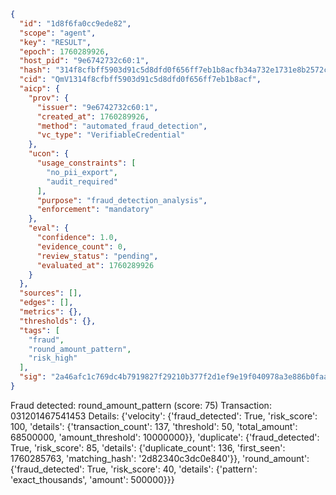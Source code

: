```json
{
  "id": "1d8f6fa0cc9ede82",
  "scope": "agent",
  "key": "RESULT",
  "epoch": 1760289926,
  "host_pid": "9e6742732c60:1",
  "hash": "314f8cfbff5903d91c5d8dfd0f656ff7eb1b8acfb34a732e1731e8b2572c661f",
  "cid": "QmV1314f8cfbff5903d91c5d8dfd0f656ff7eb1b8acf",
  "aicp": {
    "prov": {
      "issuer": "9e6742732c60:1",
      "created_at": 1760289926,
      "method": "automated_fraud_detection",
      "vc_type": "VerifiableCredential"
    },
    "ucon": {
      "usage_constraints": [
        "no_pii_export",
        "audit_required"
      ],
      "purpose": "fraud_detection_analysis",
      "enforcement": "mandatory"
    },
    "eval": {
      "confidence": 1.0,
      "evidence_count": 0,
      "review_status": "pending",
      "evaluated_at": 1760289926
    }
  },
  "sources": [],
  "edges": [],
  "metrics": {},
  "thresholds": {},
  "tags": [
    "fraud",
    "round_amount_pattern",
    "risk_high"
  ],
  "sig": "2a46afc1c769dc4b7919827f29210b377f2d1ef9e19f040978a3e886b0faa395"
}
```

Fraud detected: round_amount_pattern (score: 75)
Transaction: 031201467541453
Details: {'velocity': {'fraud_detected': True, 'risk_score': 100, 'details': {'transaction_count': 137, 'threshold': 50, 'total_amount': 68500000, 'amount_threshold': 10000000}}, 'duplicate': {'fraud_detected': True, 'risk_score': 85, 'details': {'duplicate_count': 136, 'first_seen': 1760285763, 'matching_hash': '2d82340c3dc0e840'}}, 'round_amount': {'fraud_detected': True, 'risk_score': 40, 'details': {'pattern': 'exact_thousands', 'amount': 500000}}}